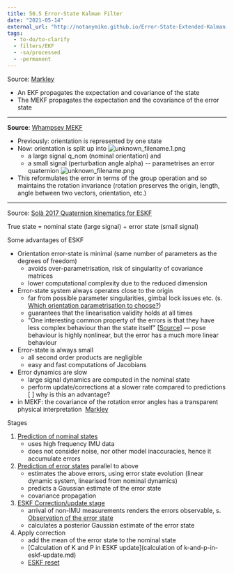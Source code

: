 ```yaml
---
title: 50.5 Error-State Kalman Filter
date: "2021-05-14"
external_url: "http://notanymike.github.io/Error-State-Extended-Kalman-Filter/"
tags:
  - to-do/to-clarify
  - filters/EKF
  - -sa/processed
  - -permanent
---
```


Source: [Markley](bibliography/markley-2014.md)

*   An EKF propagates the expectation and covariance of the state
*   The MEKF propagates the expectation and the covariance of the error state

* * *

**Source**: [Whampsey MEKF](whampsey-mekf.md)

*   Previously: orientation is represented by one state
*   Now: orientation is split up into ![unknown_filename.1.png](./_resources/50.5_Error-State_Kalman_Filter.resources/unknown_filename.1.png)
    *   a large signal q\_nom (nominal orientation) and
    *   a small signal (perturbation angle alpha) -- parametrises an error quaternion ![unknown_filename.png](./_resources/50.5_Error-State_Kalman_Filter.resources/unknown_filename.png)
*   This reformulates the error in terms of the group operation and so maintains the rotation invariance
    (rotation preserves the origin, length, angle between two vectors, orientation, etc.)
    

* * *

Source: [Solà 2017 Quaternion kinematics for ESKF](solà-2017-quaternion-kinematics-for-eskf.md)

True state = nominal state (large signal) + error state (small signal)

Some advantages of ESKF

*   Orientation error-state is minimal (same number of parameters as the degrees of freedom)
    *   avoids over-parametrisation, risk of singularity of covariance matrices
    *   lower computational complexity due to the reduced dimension
*   Error-state system always operates close to the origin
    *   far from possible parameter singularities, gimbal lock issues etc. (s. [Which orientation parametrisation to choose?](math/rotations/20.4-which-orientation-parametrisation.md))
    *   guarantees that the linearisation validity holds at all times
    *   "One interesting common property of the errors is that they have less complex behaviour than the state itself" \[[Source](http://notanymike.github.io/Error-State-Extended-Kalman-Filter/)\] — pose behaviour is highly nonlinear, but the error has a much more linear behaviour
*   Error-state is always small
    *   all second order products are negligible
    *   easy and fast computations of Jacobians
*   Error dynamics are slow
    *   large signal dynamics are computed in the nominal state
    *   perform update/corrections at a slower rate compared to predictions [ ] why is this an advantage?
*   in MEKF: the covariance of the rotation error angles has a transparent physical interpretation  [Markley](bibliography/markley-2014.md)

Stages

1.  [Prediction of nominal states](prediction-of-nominal-states.md)
    *   uses high frequency IMU data
    *   does not consider noise, nor other model inaccuracies, hence it accumulate errors
2.  [Prediction of error states](prediction-of-error-states.md) parallel to above
    *   estimates the above errors, using error state evolution (linear dynamic system, linearised from nominal dynamics)
    *   predicts a Gaussian estimate of the error state
    *   covariance propagation
3.  [ESKF Correction/update stage](eskf-correction_update-stage.md)
    *   arrival of non-IMU measurements renders the errors observable, s. [Observation of the error state](observation-of-the-error-state.md)
    *   calculates a posterior Gaussian estimate of the error state
4.  Apply correction
    *   add the mean of the error state to the nominal state
    *   [Calculation of K and P in ESKF update](calculation of k-and-p-in-eskf-update.md)
    *   [ESKF reset](eskf-reset.md)


